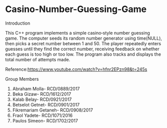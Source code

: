 # Casino-Number-Guessing-Game
Introduction

  This C++ program implements a simple casino‐style number guessing game. The computer seeds its random number generator using time(NULL), then picks a secret number between 1 and 50. The player repeatedly enters guesses until they find the correct number, receiving feedback on whether each guess is too high or too low. The program also tracks and displays the total number of attempts made.
 
Reference:https://www.youtube.com/watch?v=hfnr2EPzn98&t=245s

Group Members
1. Abraham Molla- RCD/0889/2017 
2. Beka Gizaw- RCD/1612/2017  
3. Kalab Belay- RCD/0921/2017 
4. Betselot Getnet- RCD/0901/2017 
5. Fikremariam Getaneh- RCD/0908/2017 
6. Fraol Yadete- RCD/1071/2016 
7. Paulos Simeon- RCD/1702/2017
